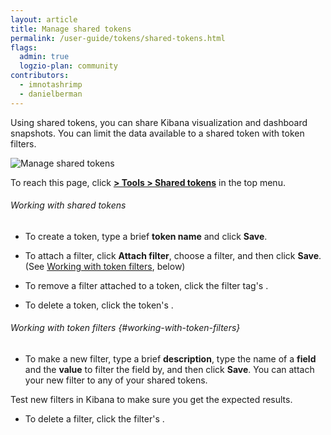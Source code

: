 ```yaml
---
layout: article
title: Manage shared tokens
permalink: /user-guide/tokens/shared-tokens.html
flags:
  admin: true
  logzio-plan: community
contributors:
  - imnotashrimp
  - danielberman
---
```


Using shared tokens, you can share Kibana visualization and dashboard snapshots. You can limit the data available to a shared token with token filters.

![Manage shared tokens]({{site.baseurl}}/images/access-and-authentication/access-and-authentication--shared-tokens.png)

To reach this page, click [**<i class="li li-gear"></i> > Tools > Shared tokens**](https://app.logz.io/#/dashboard/settings/shared-tokens) in the top menu.

###### Working with shared tokens

* To create a token, type a brief **token name** and click **Save**.

* To attach a filter, click **Attach filter**, choose a filter, and then click **Save**. (See [Working with token filters](#working-with-token-filters), below)

* To remove a filter attached to a token, click the filter tag's <i class="li li-x"></i>.

* To delete a token, click the token's <i class="li li-x"></i>.

###### Working with token filters {#working-with-token-filters}

* To make a new filter, type a brief **description**, type the name of a **field** and the **value** to filter the field by, and then click **Save**. You can attach your new filter to any of your shared tokens.

<div class="info-box tip">
  Test new filters in Kibana to make sure you get the expected results.
</div>

* To delete a filter, click the filter's <i class="li li-x"></i>.